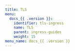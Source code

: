 ```yaml
---
title: TLS
menu:
  docs_{{ .version }}:
    identifier: tls-ingress
    name: TLS
    parent: ingress-guides
    weight: 15
menu_name: docs_{{ .version }}
---
```

